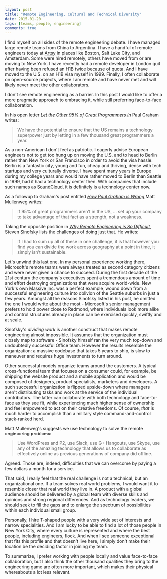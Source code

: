 ```yaml
---
layout: post
title: "Remote Engineering, Cultural and Technical Diversity"
date: 2015-01-20
tags: [teams, people, engineering]
comments: true
---
```

I find myself on all sides of the remote engineering debate. I have managed large remote teams from China to Argentina. I have a handful of remote engineers today at [Artsy](http://artsy.github.io) in places like Boston, Salt Lake City, and Amsterdam. Some were hired remotely, others have moved from or are moving to New York. I have recently had a remote developer in London quit after having been refused an H1B twice because of quota. And I have moved to the U.S. on an H1B visa myself in 1999. Finally, I often collaborate on open-source projects, where I am remote and have never met and will likely never meet the other collaborators.

I don't see remote engineering as a barrier. In this post I would like to offer a more pragmatic approach to embracing it, while still preferring face-to-face collaboration.

In his open letter [_Let the Other 95% of Great Programmers In_](http://paulgraham.com/95.html) Paul Graham writes:

> We have the potential to ensure that the US remains a technology superpower just by letting in a few thousand great programmers a year.

As a non-American I don't feel as patriotic. I eagerly advise European engineers not to get too hung up on moving the U.S. and to head to Berlin rather than New York or San Francisco in order to avoid the visa hassle. Berlin is a fantastic city, young and fun, cheap and thriving, dense with tech startups and very culturally diverse. I have spent many years in Europe during my college years and would have rather moved to Berlin than Seattle in 1999, had it had a technology center then. With companies that include such names as [SoundCloud](https://soundcloud.com/), it is definitely is a technology center now.

As a followup to Graham's post entitled [_How Paul Graham is Wrong_](http://ma.tt/2014/12/how-paul-graham-is-wrong/) Matt Mullenweg writes:

> If 95% of great programmers aren’t in the US, ... set up your company to take advantage of that fact as a strength, not a weakness.

Taking the opposite position in [_Why Remote Engineering is So Difficult_](http://blog.learningbyshipping.com/2014/12/30/why-remote-engineering-is-so-difficult), Steven Sinofsky lists the challenges of doing just that. He writes:

> If I had to sum up all of these in one challenge, it is that however you find you can divide the work across geography at a point in time, it simply isn’t sustainable.

Let's unwind this last one. In my personal experience working there, Microsoft's remote teams were always treated as second category citizens and were never given a chance to succeed. During the first decade of the 21st century the company's executives spent a tremendous amount of time and effort destroying organizations that were acquire world-wide. New York's own [Massive Inc.](http://en.wikipedia.org/wiki/Massive_Incorporated) was a perfect example, wound down from a successful engineering culture into oblivion of the Seattle suburbs in just a few years. Amongst all the reasons Sinofsky listed in his post, he omitted the one I would write about the most - Microsoft's senior management prefers to hold power close to Redmond, where individuals look more alike and control structures already in place can be exercised quickly, swiftly and at scale.

Sinofsky's _dividing work_ is another construct that makes remote engineering almost impossible. It assumes that the organization must closely map to software - Sinofsky himself ran the very much top-down and undoubtedly successful Office team. However the results resemble the organization: a massive codebase that takes 5 years to ship, is slow to maneuver and requires huge investments to turn around.

Other successful models organize teams around the customers. A typical cross-functional team that focuses on a consumer could, for example, be shipping the website product and a mobile application and would be composed of designers, product specialists, marketers and developers. A such successful organization is flipped upside-down where managers aren't distributing tasks and work at the service of the individual contributors. The latter can collaborate with both technology and face-to-face as they see fit, while experiencing much higher sense of ownership and feel empowered to act on their creative freedoms. Of course, *that* is much harder to accomplish than a military style command-and-control stack-ranked herd.

Matt Mullenweg's suggests we use technology to solve the remote engineering problems:

> Use WordPress and P2, use Slack, use G+ Hangouts, use Skype, use any of the amazing technology that allows us to collaborate as effectively online as previous generations of company did offline.

Agreed. Those are, indeed, difficulties that we can overcome by paying a few dollars a month for a service.

That said, I really feel that the real challenge is not a technical, but an organizational one. If a team solves real world problems, I would want it to resemble closer that real world they live in. A product with a global audience should be delivered by a global team with diverse skills and opinions and strong regional differences. And as technology leaders, we should seek to fill the gaps and to enlarge the spectrum of possibilities within each individual small group.

Personally, I hire T-shaped people with a very wide set of interests and narrow specialities. And I am lucky to be able to find a lot of those people in New York City, where every culture is represented and where the best people, including engineers, flock. And when I see someone exceptional that fits this profile and that doesn't live here, I simply don't make their location be the deciding factor in joining my team.

To summarize, I prefer working with people locally and value face-to-face collaboration, but I also think the other thousand qualities they bring to the engineering game are often more important, which makes their physical whereabouts a lot less relevant.
